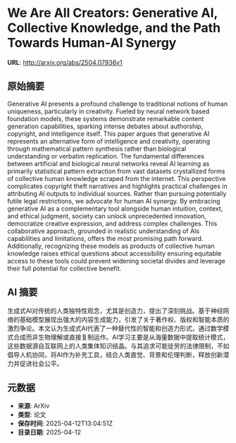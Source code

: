 # We Are All Creators: Generative AI, Collective Knowledge, and the Path Towards Human-AI Synergy

**URL**: http://arxiv.org/abs/2504.07936v1

## 原始摘要

Generative AI presents a profound challenge to traditional notions of human
uniqueness, particularly in creativity. Fueled by neural network based
foundation models, these systems demonstrate remarkable content generation
capabilities, sparking intense debates about authorship, copyright, and
intelligence itself. This paper argues that generative AI represents an
alternative form of intelligence and creativity, operating through mathematical
pattern synthesis rather than biological understanding or verbatim replication.
The fundamental differences between artificial and biological neural networks
reveal AI learning as primarily statistical pattern extraction from vast
datasets crystallized forms of collective human knowledge scraped from the
internet. This perspective complicates copyright theft narratives and
highlights practical challenges in attributing AI outputs to individual
sources. Rather than pursuing potentially futile legal restrictions, we
advocate for human AI synergy. By embracing generative AI as a complementary
tool alongside human intuition, context, and ethical judgment, society can
unlock unprecedented innovation, democratize creative expression, and address
complex challenges. This collaborative approach, grounded in realistic
understanding of AIs capabilities and limitations, offers the most promising
path forward. Additionally, recognizing these models as products of collective
human knowledge raises ethical questions about accessibility ensuring equitable
access to these tools could prevent widening societal divides and leverage
their full potential for collective benefit.


## AI 摘要

生成式AI对传统的人类独特性观念，尤其是创造力，提出了深刻挑战。基于神经网络的基础模型展现出强大的内容生成能力，引发了关于著作权、版权和智能本质的激烈争论。本文认为生成式AI代表了一种替代性的智能和创造力形式，通过数学模式合成而非生物理解或直接复制运作。AI学习主要是从海量数据中提取统计模式，这些数据源自互联网上的人类集体知识结晶。与其追求可能徒劳的法律限制，不如倡导人机协同，将AI作为补充工具，结合人类直觉、背景和伦理判断，释放创新潜力并促进社会公平。

## 元数据

- **来源**: ArXiv
- **类型**: 论文
- **保存时间**: 2025-04-12T13:04:51Z
- **目录日期**: 2025-04-12
